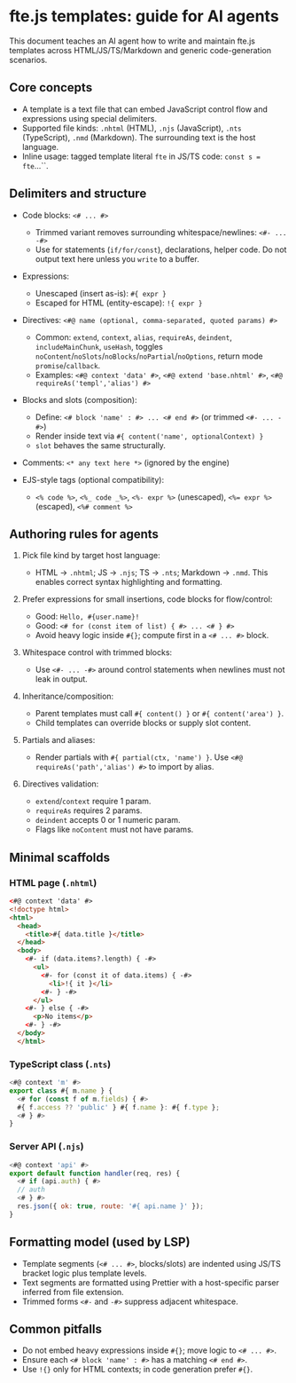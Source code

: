 # fte.js templates: guide for AI agents

This document teaches an AI agent how to write and maintain fte.js templates across HTML/JS/TS/Markdown and generic code-generation scenarios.

## Core concepts

- A template is a text file that can embed JavaScript control flow and expressions using special delimiters.
- Supported file kinds: `.nhtml` (HTML), `.njs` (JavaScript), `.nts` (TypeScript), `.nmd` (Markdown). The surrounding text is the host language.
- Inline usage: tagged template literal `fte` in JS/TS code: `const s = fte`...``.

## Delimiters and structure

- Code blocks: `<# ... #>`
  - Trimmed variant removes surrounding whitespace/newlines: `<#- ... -#>`
  - Use for statements (`if/for/const`), declarations, helper code. Do not output text here unless you `write` to a buffer.

- Expressions:
  - Unescaped (insert as-is): `#{ expr }`
  - Escaped for HTML (entity-escape): `!{ expr }`

- Directives: `<#@ name (optional, comma-separated, quoted params) #>`
  - Common: `extend`, `context`, `alias`, `requireAs`, `deindent`, `includeMainChunk`, `useHash`, toggles `noContent`/`noSlots`/`noBlocks`/`noPartial`/`noOptions`, return mode `promise`/`callback`.
  - Examples: `<#@ context 'data' #>`, `<#@ extend 'base.nhtml' #>`, `<#@ requireAs('templ','alias') #>`

- Blocks and slots (composition):
  - Define: `<# block 'name' : #> ... <# end #>` (or trimmed `<#- ... -#>`)
  - Render inside text via `#{ content('name', optionalContext) }`
  - `slot` behaves the same structurally.

- Comments: `<* any text here *>` (ignored by the engine)

- EJS-style tags (optional compatibility):
  - `<% code %>`, `<%_ code _%>`, `<%- expr %>` (unescaped), `<%= expr %>` (escaped), `<%# comment %>`

## Authoring rules for agents

1) Pick file kind by target host language:
   - HTML → `.nhtml`; JS → `.njs`; TS → `.nts`; Markdown → `.nmd`. This enables correct syntax highlighting and formatting.

2) Prefer expressions for small insertions, code blocks for flow/control:
   - Good: `Hello, #{user.name}!`
   - Good: `<# for (const item of list) { #> ... <# } #>`
   - Avoid heavy logic inside `#{}`; compute first in a `<# ... #>` block.

3) Whitespace control with trimmed blocks:
   - Use `<#- ... -#>` around control statements when newlines must not leak in output.

4) Inheritance/composition:
   - Parent templates must call `#{ content() }` or `#{ content('area') }`.
   - Child templates can override blocks or supply slot content.

5) Partials and aliases:
   - Render partials with `#{ partial(ctx, 'name') }`. Use `<#@ requireAs('path','alias') #>` to import by alias.

6) Directives validation:
   - `extend`/`context` require 1 param.
   - `requireAs` requires 2 params.
   - `deindent` accepts 0 or 1 numeric param.
   - Flags like `noContent` must not have params.

## Minimal scaffolds

### HTML page (`.nhtml`)
```html
<#@ context 'data' #>
<!doctype html>
<html>
  <head>
    <title>#{ data.title }</title>
  </head>
  <body>
    <#- if (data.items?.length) { -#>
      <ul>
        <#- for (const it of data.items) { -#>
          <li>!{ it }</li>
        <#- } -#>
      </ul>
    <#- } else { -#>
      <p>No items</p>
    <#- } -#>
  </body>
  </html>
```

### TypeScript class (`.nts`)
```ts
<#@ context 'm' #>
export class #{ m.name } {
  <# for (const f of m.fields) { #>
  #{ f.access ?? 'public' } #{ f.name }: #{ f.type };
  <# } #>
}
```

### Server API (`.njs`)
```js
<#@ context 'api' #>
export default function handler(req, res) {
  <# if (api.auth) { #>
  // auth
  <# } #>
  res.json({ ok: true, route: '#{ api.name }' });
}
```

## Formatting model (used by LSP)

- Template segments (`<# ... #>`, blocks/slots) are indented using JS/TS bracket logic plus template levels.
- Text segments are formatted using Prettier with a host-specific parser inferred from file extension.
- Trimmed forms `<#-` and `-#>` suppress adjacent whitespace.

## Common pitfalls

- Do not embed heavy expressions inside `#{}`; move logic to `<# ... #>`.
- Ensure each `<# block 'name' : #>` has a matching `<# end #>`.
- Use `!{}` only for HTML contexts; in code generation prefer `#{}`.
